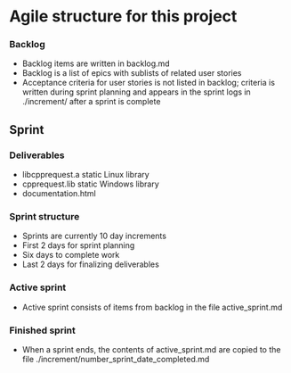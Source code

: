 # Agile structure for this project

### Backlog
- Backlog items are written in backlog.md
- Backlog is a list of epics with sublists of related user stories
- Acceptance criteria for user stories is not listed in backlog; criteria is written during sprint planning and appears in the sprint logs in ./increment/ after a sprint is complete

## Sprint 

### Deliverables
- libcpprequest.a static Linux library
- cpprequest.lib static Windows library
- documentation.html

### Sprint structure
- Sprints are currently 10 day increments
- First 2 days for sprint planning
- Six days to complete work
- Last 2 days for finalizing deliverables

### Active sprint
- Active sprint consists of items from backlog in the file active_sprint.md


### Finished sprint
- When a sprint ends, the contents of active_sprint.md are copied to the file ./increment/number_sprint_date_completed.md

